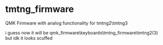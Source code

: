 # tmtng_firmware

QMK Firmware with analog functionality for tmtng2\tmtng3

i guess now it will be qmk_firmware\keyboards\tmtng_firmware\tmtng2(3) but idk it looks scuffed
